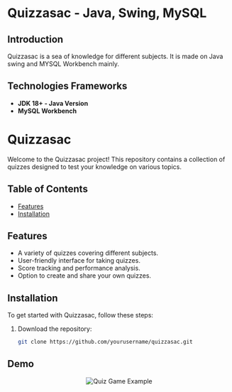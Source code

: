 <!--Project Name-->
<h1>Quizzasac - Java, Swing, MySQL</h1>

<!--Introduction-->
<h2>Introduction</h2>
Quizzasac is a sea of knowledge for different subjects. It is made on Java swing and MYSQL Workbench mainly.

<!--Technologies/Frameworks-->
<h2>Technologies Frameworks</h2>
<ul>
  <li><b>JDK 18+ - Java Version</b></li>
  <li><b>MySQL Workbench</b></li>
</ul>

<!--Features-->
# Quizzasac

Welcome to the Quizzasac project! This repository contains a collection of quizzes designed to test your knowledge on various topics. 

## Table of Contents

- [Features](#features)
- [Installation](#installation)

## Features

- A variety of quizzes covering different subjects.
- User-friendly interface for taking quizzes.
- Score tracking and performance analysis.
- Option to create and share your own quizzes.

## Installation

To get started with Quizzasac, follow these steps:

1. Download the repository:
   ```bash
   git clone https://github.com/yourusername/quizzasac.git

## Demo
<p align="center">
  <img src="https://github.com/curadProgrammer/Java-Swing-MySQL-Quiz-Game/blob/main/quiz_gmae.gif" alt="Quiz Game Example">
</p>





